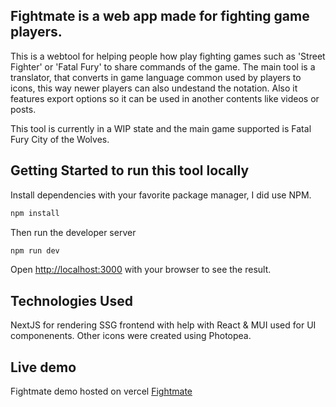 ## Fightmate is a web app made for fighting game players.

This is a webtool for helping people how play fighting games such as 'Street Fighter' or 'Fatal Fury' to share commands of the game.
The main tool is a translator, that converts in game language common used by players to icons, this way newer players can also undestand the notation. Also it features export options so it can be used in another contents like videos or posts.

This tool is currently in a WIP state and the main game supported is Fatal Fury City of the Wolves.

## Getting Started to run this tool locally

Install dependencies with your favorite package manager, I did use NPM.

```bash
npm install
```

Then run the developer server
```bash
npm run dev

```
Open [http://localhost:3000](http://localhost:3000) with your browser to see the result.


## Technologies Used
NextJS for rendering SSG frontend with help with React & MUI used for UI componenents.
Other icons were created using Photopea.

## Live demo

Fightmate demo hosted on vercel [Fightmate](https://fightmate-mu.vercel.app/)
